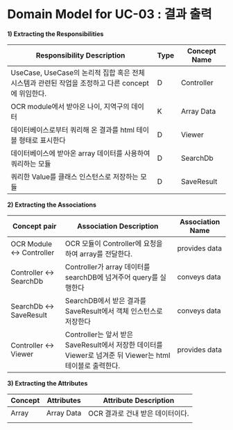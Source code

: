 # Domain Model for UC-03 : 결과 출력 

**1) Extracting the Responsibilities**

| Responsibility Description                                   | Type | Concept Name    |
| ------------------------------------------------------------ | ---- | --------------- |
| UseCase, UseCase의 논리적 집합 혹은 전체 시스템과 관련된 작업을 조정하고 다른 concept에 위임한다. | D    | Controller      |
| OCR module에서 받아온 나이, 지역구의 데이터                         | K    | Array Data           |
| 데이터베이스로부터 쿼리해 온 결과를 html 테이블 형태로 표시한다                            | D    | Viewer          |
| 데이터베이스에 받아온 array 데이터를 사용하여 쿼리하는 모듈                          | D    | SearchDb     |
| 쿼리한 Value를 클래스 인스턴스로 저장하는 모듈                       | D    | SaveResult     |


**2) Extracting the Associations**

| Concept pair | Association Description | Association Name |
| ------------------ | ----------------------- | ---------------- |
| OCR Module <-> Controller     | OCR 모듈이 Controller에 요청을 하여 array를 전달한다.                      | provides data     |
| Controller <-> SearchDb      | Controller가 array 데이터를 searchDB에 넘겨주어 query를 실행한다              | conveys data     |
| SearchDb <-> SaveResult | SearchDB에서 받은 결과를 SaveResult에서 객체 인스턴스로 저장한다                |  conveys data   |
| Controller <-> Viewer | Controller는 앞서 받은 SaveResult에서 저장한 데이터를 Viewer로 넘겨준 뒤 Viewer는 html 테이블로 출력한다. | provides data |

**3) Extracting the Attributes**

| Concept | Attributes | Attribute Description            |
| ------- | ---------- | -------------------------------- |
| Array   | Array Data  | OCR 결과로 건내 받은 데이터이다. |
|         |            |                                  |
